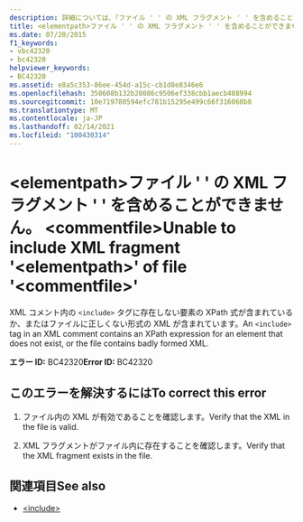 ```yaml
---
description: 詳細については、「ファイル ' ' の XML フラグメント ' ' を含めることができません。」を参照してください。 <elementpath> <commentfile>
title: <elementpath>ファイル ' ' の XML フラグメント ' ' を含めることができません。 <commentfile>
ms.date: 07/20/2015
f1_keywords:
- vbc42320
- bc42320
helpviewer_keywords:
- BC42320
ms.assetid: e8a5c353-86ee-454d-a15c-cb1d8e8346e6
ms.openlocfilehash: 350608b132b20086c9506ef338cbb1aecb408994
ms.sourcegitcommit: 10e719780594efc781b15295e499c66f316068b8
ms.translationtype: MT
ms.contentlocale: ja-JP
ms.lasthandoff: 02/14/2021
ms.locfileid: "100430314"
---
```

# <a name="unable-to-include-xml-fragment-elementpath-of-file-commentfile"></a><span data-ttu-id="3e18e-103">\<elementpath>ファイル ' ' の XML フラグメント ' ' を含めることができません。 \<commentfile></span><span class="sxs-lookup"><span data-stu-id="3e18e-103">Unable to include XML fragment '\<elementpath>' of file '\<commentfile>'</span></span>

<span data-ttu-id="3e18e-104">XML コメント内の `<include>` タグに存在しない要素の XPath 式が含まれているか、またはファイルに正しくない形式の XML が含まれています。</span><span class="sxs-lookup"><span data-stu-id="3e18e-104">An `<include>` tag in an XML comment contains an XPath expression for an element that does not exist, or the file contains badly formed XML.</span></span>  
  
 <span data-ttu-id="3e18e-105">**エラー ID:** BC42320</span><span class="sxs-lookup"><span data-stu-id="3e18e-105">**Error ID:** BC42320</span></span>  
  
## <a name="to-correct-this-error"></a><span data-ttu-id="3e18e-106">このエラーを解決するには</span><span class="sxs-lookup"><span data-stu-id="3e18e-106">To correct this error</span></span>  
  
1. <span data-ttu-id="3e18e-107">ファイル内の XML が有効であることを確認します。</span><span class="sxs-lookup"><span data-stu-id="3e18e-107">Verify that the XML in the file is valid.</span></span>  
  
2. <span data-ttu-id="3e18e-108">XML フラグメントがファイル内に存在することを確認します。</span><span class="sxs-lookup"><span data-stu-id="3e18e-108">Verify that the XML fragment exists in the file.</span></span>  
  
## <a name="see-also"></a><span data-ttu-id="3e18e-109">関連項目</span><span class="sxs-lookup"><span data-stu-id="3e18e-109">See also</span></span>

- [\<include>](../language-reference/xmldoc/include.md)
